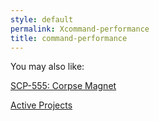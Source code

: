 ```yaml
---
style: default
permalink: Xcommand-performance
title: command-performance
---
```

You may also like:

[SCP-555: Corpse Magnet](http://scp-wiki.net/scp-555)

[Active Projects](http://scp-wiki.net/active-projects)
